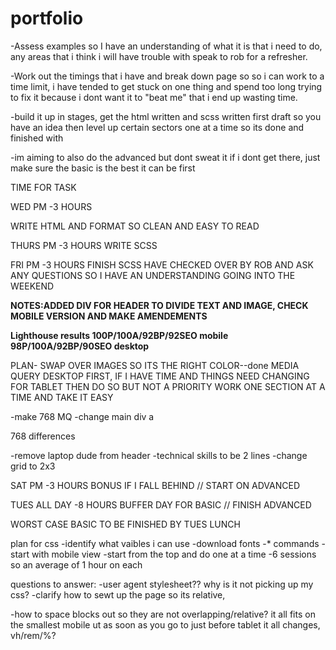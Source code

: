 # portfolio


-Assess examples so I have an understanding of what it is that i need to do, any areas that i think i will have trouble with speak to rob for a refresher.

-Work out the timings that i have and break down page so so i can work to a time limit, i have tended to get stuck on one thing and spend too long trying to fix it because i dont want it to "beat me" that i end up wasting time. 

-build it up in stages, get the html written and scss written first draft so you have an idea then level up certain sectors one at a time so its done and finished with

-im aiming to also do the advanced but dont sweat it if i dont get there, just make sure the basic is the best it can be first

TIME FOR TASK

WED PM          -3 HOURS   

 WRITE HTML AND FORMAT SO CLEAN AND EASY TO READ

THURS PM        -3 HOURS
WRITE SCSS

FRI PM          -3 HOURS
FINISH SCSS     HAVE CHECKED OVER BY ROB AND ASK ANY QUESTIONS SO I HAVE AN UNDERSTANDING GOING INTO THE WEEKEND

**NOTES:ADDED DIV FOR HEADER TO DIVIDE TEXT AND IMAGE, CHECK MOBILE VERSION AND MAKE AMENDEMENTS**

**Lighthouse results 100P/100A/92BP/92SEO mobile   98P/100A/92BP/90SEO desktop**



PLAN-
SWAP OVER IMAGES SO ITS THE RIGHT COLOR--done
MEDIA QUERY DESKTOP FIRST, IF I HAVE TIME AND THINGS NEED CHANGING FOR TABLET THEN DO SO BUT NOT A PRIORITY
WORK ONE SECTION AT A TIME AND TAKE IT EASY


-make 768 MQ
-change main div a

768 differences

-remove laptop dude from header
-technical skills to be 2 lines
-change grid to 2x3


SAT PM          -3 HOURS
BONUS IF I FALL BEHIND // START ON ADVANCED

TUES ALL DAY    -8 HOURS 
    BUFFER DAY FOR BASIC // FINISH ADVANCED

 WORST CASE BASIC TO BE FINISHED BY TUES LUNCH


plan for css
-identify what vaibles i can use
-download fonts
-* commands
-start with mobile view
-start from the top and do one at a time 
-6 sessions so an average of 1 hour on each



questions to answer:
-user agent stylesheet?? why is it not picking up my css?
-clarify how to sewt up the page so its relative, 

-how to space blocks out so they are not overlapping/relative? it all fits on the smallest mobile ut as soon as you go to just before tablet it all changes, vh/rem/%?

